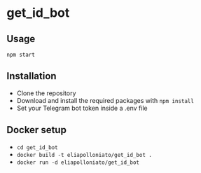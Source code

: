 # get_id_bot

## Usage
```
npm start
```
## Installation
* Clone the repository
* Download and install the required packages with ```npm install```
* Set your Telegram bot token inside a .env file

## Docker setup
* ```cd get_id_bot```
* ```docker build -t eliapolloniato/get_id_bot .```
* ```docker run -d eliapolloniato/get_id_bot```

